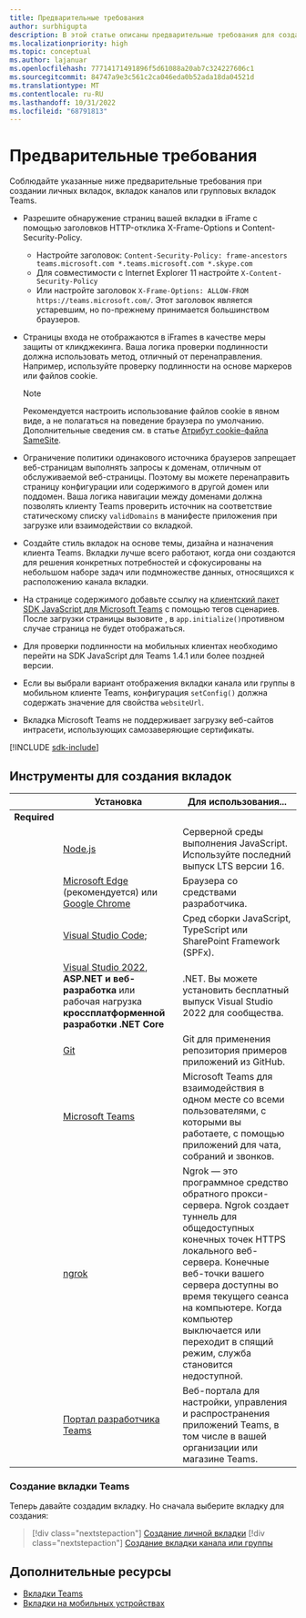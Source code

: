 ```yaml
---
title: Предварительные требования
author: surbhigupta
description: В этой статье описаны предварительные требования для создания личной вкладки, вкладки канала или группы Microsoft Teams. Сведения о средствах, необходимых для создания вкладки.
ms.localizationpriority: high
ms.topic: conceptual
ms.author: lajanuar
ms.openlocfilehash: 77714171491896f5d61088a20ab7c324227606c1
ms.sourcegitcommit: 84747a9e3c561c2ca046eda0b52ada18da04521d
ms.translationtype: MT
ms.contentlocale: ru-RU
ms.lasthandoff: 10/31/2022
ms.locfileid: "68791813"
---
```

# <a name="prerequisites"></a>Предварительные требования

Соблюдайте указанные ниже предварительные требования при создании личных вкладок, вкладок каналов или групповых вкладок Teams.

* Разрешите обнаружение страниц вашей вкладки в iFrame с помощью заголовков HTTP-отклика X-Frame-Options и Content-Security-Policy.
  * Настройте заголовок: `Content-Security-Policy: frame-ancestors teams.microsoft.com *.teams.microsoft.com *.skype.com`
  * Для совместимости с Internet Explorer 11 настройте `X-Content-Security-Policy`
  * Или настройте заголовок `X-Frame-Options: ALLOW-FROM https://teams.microsoft.com/`. Этот заголовок является устаревшим, но по-прежнему принимается большинством браузеров.

* Страницы входа не отображаются в iFrames в качестве меры защиты от кликджекинга. Ваша логика проверки подлинности должна использовать метод, отличный от перенаправления. Например, используйте проверку подлинности на основе маркеров или файлов cookie.

    > [!NOTE]
    > Рекомендуется настроить использование файлов cookie в явном виде, а не полагаться на поведение браузера по умолчанию. Дополнительные сведения см. в статье [Атрибут cookie-файла SameSite](../../resources/samesite-cookie-update.md).

* Ограничение политики одинакового источника браузеров запрещает веб-страницам выполнять запросы к доменам, отличным от обслуживаемой веб-страницы. Поэтому вы можете перенаправить страницу конфигурации или содержимого в другой домен или поддомен. Ваша логика навигации между доменами должна позволять клиенту Teams проверить источник на соответствие статическому списку `validDomains` в манифесте приложения при загрузке или взаимодействии со вкладкой.

* Создайте стиль вкладок на основе темы, дизайна и назначения клиента Teams. Вкладки лучше всего работают, когда они создаются для решения конкретных потребностей и сфокусированы на небольшом наборе задач или подмножестве данных, относящихся к расположению канала вкладки.

* На странице содержимого добавьте ссылку на [клиентский пакет SDK JavaScript для Microsoft Teams](/javascript/api/overview/msteams-client) с помощью тегов сценариев. После загрузки страницы вызовите , в `app.initialize()`противном случае страница не будет отображаться.

* Для проверки подлинности на мобильных клиентах необходимо перейти на SDK JavaScript для Teams 1.4.1 или более поздней версии.

* Если вы выбрали вариант отображения вкладки канала или группы в мобильном клиенте Teams, конфигурация `setConfig()` должна содержать значение для свойства `websiteUrl`.

* Вкладка Microsoft Teams не поддерживает загрузку веб-сайтов интрасети, использующих самозаверяющие сертификаты.

[!INCLUDE [sdk-include](~/includes/sdk-include.md)]

## <a name="tools-to-build-tabs"></a>Инструменты для создания вкладок

| &nbsp; | Установка | Для использования... |
| --- | --- | --- |
| **Required** | &nbsp; | &nbsp; |
| &nbsp; | [Node.js](https://nodejs.org/en/download/) | Серверной среды выполнения JavaScript. Используйте последний выпуск LTS версии 16.|
| &nbsp; | [Microsoft Edge](https://www.microsoft.com/edge) (рекомендуется) или [Google Chrome](https://www.google.com/chrome/) | Браузера со средствами разработчика. |
| &nbsp; | [Visual Studio Code](https://code.visualstudio.com/download); | Сред сборки JavaScript, TypeScript или SharePoint Framework (SPFx). |
| &nbsp; | [Visual Studio 2022](https://visualstudio.microsoft.com), **ASP.NET и веб-разработка** или рабочая нагрузка **кроссплатформенной разработки .NET Core** | .NET. Вы можете установить бесплатный выпуск Visual Studio 2022 для сообщества. |
| &nbsp; | [Git](https://git-scm.com/downloads) | Git для применения репозитория примеров приложений из GitHub. |
| &nbsp; | [Microsoft Teams](https://www.microsoft.com/en-us/microsoft-teams/download-app) | Microsoft Teams для взаимодействия в одном месте со всеми пользователями, с которыми вы работаете, с помощью приложений для чата, собраний и звонков. |
| &nbsp; | [ngrok](https://ngrok.com/download) | Ngrok — это программное средство обратного прокси-сервера. Ngrok создает туннель для общедоступных конечных точек HTTPS локального веб-сервера. Конечные веб-точки вашего сервера доступны во время текущего сеанса на компьютере. Когда компьютер выключается или переходит в спящий режим, служба становится недоступной. |
| &nbsp; | [Портал разработчика Teams](https://dev.teams.microsoft.com/) | Веб-портала для настройки, управления и распространения приложений Teams, в том числе в вашей организации или магазине Teams. |

### <a name="build-your-teams-tab"></a>Создание вкладки Teams

Теперь давайте создадим вкладку. Но сначала выберите вкладку для создания:

> [!div class="nextstepaction"]
> [Создание личной вкладки](~/tabs/how-to/create-personal-tab.md)
> [!div class="nextstepaction"]
> [Создание вкладки канала или группы](~/tabs/how-to/create-channel-group-tab.md)

## <a name="see-also"></a>Дополнительные ресурсы

* [Вкладки Teams](~/tabs/what-are-tabs.md)
* [Вкладки на мобильных устройствах](~/tabs/design/tabs-mobile.md)
